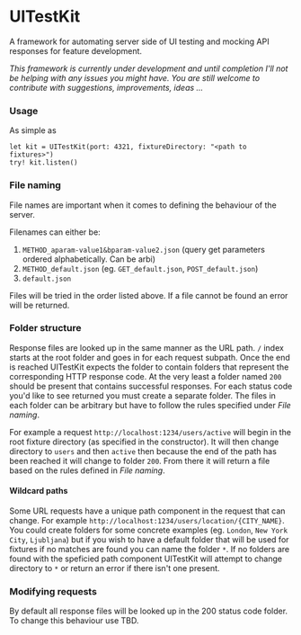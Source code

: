 # UITestKit

A framework for automating server side of UI testing and mocking API responses for feature development.

_This framework is currently under development and until completion I'll not be helping with any issues you might have. You are still welcome to contribute with suggestions, improvements, ideas ..._

### Usage

As simple as

```
let kit = UITestKit(port: 4321, fixtureDirectory: "<path to fixtures>")
try! kit.listen()
```

### File naming

File names are important when it comes to defining the behaviour of the server.

Filenames can either be:

1. `METHOD_aparam-value1&bparam-value2.json` (query get parameters ordered alphabetically. Can be arbi)
2. `METHOD_default.json` (eg. `GET_default.json`, `POST_default.json`)
3. `default.json`

Files will be tried in the order listed above. If a file cannot be found an error will be returned.

### Folder structure

Response files are looked up in the same manner as the URL path. `/` index starts at the root folder and goes in for each request subpath. Once the end is reached UITestKit expects the folder to contain folders that represent the corresponding HTTP response code. At the very least a folder named `200` should be present that contains successful responses. For each status code you'd like to see returned you must create a separate folder. The files in each folder can be arbitrary but have to follow the rules specified under _File naming_.

For example a request `http://localhost:1234/users/active` will begin in the root fixture directory (as specified in the constructor). It will then change directory to `users` and then `active` then because the end of the path has been reached it will change to folder `200`. From there it will return a file based on the rules defined in _File naming_.

#### Wildcard paths

Some URL requests have a unique path component in the request that can change. For example `http://localhost:1234/users/location/{CITY_NAME}`. You could create folders for some concrete examples (eg. `London`, `New York City`, `Ljubljana`) but if you wish to have a default folder that will be used for fixtures if no matches are found you can name the folder `*`. If no folders are found with the speficied path component UITestKit will attempt to change directory to `*` or return an error if there isn't one present.

### Modifying requests

By default all response files will be looked up in the 200 status code folder. To change this behaviour use TBD.

